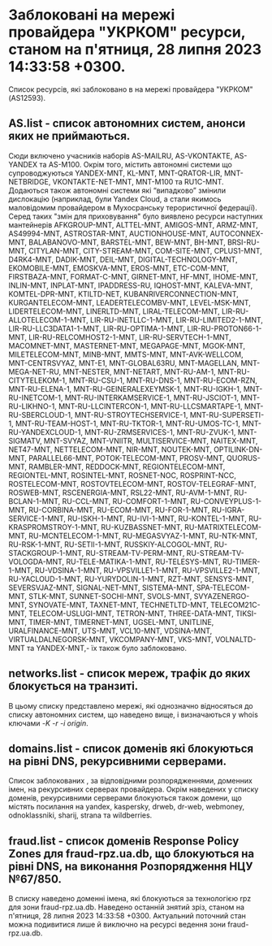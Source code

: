 # Заблоковані на мережі провайдера "УКРКОМ" ресурси, станом на п'ятниця, 28 липня 2023 14:33:58 +0300.
Список ресурсів, які заблоковано в на мережі провайдера "УКРКОМ" (AS12593).

## <b>AS.list</b> - список автономних систем, анонси яких не приймаються.

Сюди включено учасників наборів AS-MAILRU, AS-VKONTAKTE, AS-YANDEX та
AS-M100. Окрім того, містить автономні системи що супроводжуються
YANDEX-MNT, KL-MNT, MNT-QRATOR-LIR, MNT-NETBRIDGE, VKONTAKTE-NET-MNT,
MNT-M100 та RU1C-MNT. Додаються також автономні системи які “випадково”
змінили дислокацію (наприклад, були Yandex Cloud, а стали якимось
маловідомим провайдером в Мухосранську терористичної федерації). Серед
таких "змін для приховування" було виявлено ресурси наступних мантейнерів
AFKGROUP-MNT, ALTTEL-MNT, AMIGOS-MNT, ARMZ-MNT, AS49994-MNT, ASTROSTAR-MNT, AUCTIONHOUSE-MNT, AUTOCONNEX-MNT, BALABANOVO-MNT, BARSTEL-MNT, BEW-MNT, BH-MNT, BRSI-RU-MNT, CITYLAN-MNT, CITY-STREAM-MNT, COM-SITE-MNT, CPLUS1-MNT, D4RK4-MNT, DADIK-MNT, DEIL-MNT, DIGITAL-TECHNOLOGY-MNT, EKOMOBILE-MNT, EMOSKVA-MNT, EROS-MNT, ETC-COM-MNT, FIRSTBAZA-MNT, FORMAT-C-MNT, GIRNET-MNT, HF-MNT, IHOME-MNT, INLIN-MNT, INPLAT-MNT, IPADDRESS-RU, IQHOST-MNT, KALEVA-MNT, KOMTEL-DPR-MNT, KTILTD-NET, KUBANRIVERCONNECTION-MNT, KURGANTELECOM-MNT, LEADERTELECOMBV-MNT, LEVEL-MSK-MNT, LIDERTELECOM-MNT, LINERLTD-MNT, LIRAL-TELECOM-MNT, LIR-RU-ALLOTELECOM-1-MNT, LIR-RU-INETLLC-1-MNT, LIR-RU-LIMITED2-1-MNT, LIR-RU-LLC3DATA1-1-MNT, LIR-RU-OPTIMA-1-MNT, LIR-RU-PROTON66-1-MNT, LIR-RU-RELCOMHOST2-1-MNT, LIR-RU-SERVTECH-1-MNT, MACOMNET-MNT, MASTERNET-MNT, MEGAPAGE-MNT, MGOK-MNT, MILETELECOM-MNT, MINB-MNT, MMTS-MNT, MNT-AVK-WELLCOM, MNT-CENTRSVYAZ, MNT-E1, MNT-GLOBAL63RU, MNT-MAGELLAN, MNT-MEGA-NET-RU, MNT-NESTER, MNT-NETART, MNT-RU-AM-1, MNT-RU-CITYTELEKOM-1, MNT-RU-CSU-1, MNT-RU-DNS-1, MNT-RU-ECOM-RZN, MNT-RU-ELENA-1, MNT-RU-GEINERALEXEYMSK-1, MNT-RU-IGKH-1, MNT-RU-INETCOM-1, MNT-RU-INTERKAMSERVICE-1, MNT-RU-JSCIOT-1, MNT-RU-LIKHNO-1, MNT-RU-LLCINTERCON-1, MNT-RU-LLCSMARTAPE-1, MNT-RU-SBERCLOUD-1, MNT-RU-STROYTECHSERVICE-1, MNT-RU-SUPERSETI-1, MNT-RU-TEAM-HOST-1, MNT-RU-TKTOR-1, MNT-RU-UMOS-TC-1, MNT-RU-YANDEXCLOUD-1, MNT-RU-ZRMSERVICES-1, MNT-RU-ZVUK-1, MNT-SIGMATV, MNT-SVYAZ, MNT-VNIITR, MULTISERVICE-MNT, NAITEX-MNT, NET47-MNT, NETTELECOM-MNT, NIR-MNT, NOUTEK-MNT, OPTILINK-DN-MNT, PARALLEL66-MNT, POTOK-TELECOM-MNT, PROSV-MNT, QUORUS-MNT, RAMBLER-MNT, REDDOCK-MNT, REGIONTELECOM-MNT, REGIONTEL-MNT, ROSINTEL-MNT, ROSNET-NOC, ROSPRINT-NCC, ROSTELECOM-MNT, ROSTOVTELECOM-MNT, ROSTOV-TELEGRAF-MNT, ROSWEB-MNT, RSCENERGIA-MNT, RSL22-MNT, RU-AVM-1-MNT, RU-BCLAN-1-MNT, RU-CCL-MNT, RU-COMFORT-1-MNT, RU-CONVEYPLUS-1-MNT, RU-CORBINA-MNT, RU-ECOM-MNT, RU-FOR-1-MNT, RU-IGRA-SERVICE-1-MNT, RU-ISKH-1-MNT, RU-IVI-1-MNT, RU-KONTEL-1-MNT, RU-KRASPROMSTROY-1-MNT, RU-KUZBASSNET-MNT, RU-MATRIXTELECOM-MNT, RU-MCNTELECOM-1-MNT, RU-MEGASVYAZ-1-MNT, RU-NTK-MNT, RU-RSK-1-MNT, RU-SETII-1-MNT, RUSSKIY-ALCOGOL-MNT, RU-STACKGROUP-1-MNT, RU-STREAM-TV-PERM-MNT, RU-STREAM-TV-VOLOGDA-MNT, RU-TELE-MATIKA-1-MNT, RU-TELESYS-MNT, RU-TIMER-1-MNT, RU-VDSINA-1-MNT, RU-VPSVILLE1-1-MNT, RU-VPSVILLE2-1-MNT, RU-YACLOUD-1-MNT, RU-YURYDOLIN-1-MNT, RZT-MNT, SENSYS-MNT, SEVERSVJAZ-MNT, SIGNAL-NET-MNT, SISTEMA-MNT, SPA-TELECOM-MNT, STLK-MNT, SUNNET-SOCHI-MNT, SVOLS-MNT, SVYAZENERGO-MNT, SYNOVATE-MNT, TAXNET-MNT, TECHNETLTD-MNT, TELECOM21C-MNT, TELECOM-USLUGI-MNT, TETRON-MNT, THREE-DATA-MNT, TIKSI-MNT, TIMER-MNT, TIMERNET-MNT, UGSEL-MNT, UNITLINE, URALFINANCE-MNT, UTS-MNT, VCL10-MNT, VDSINA-MNT, VIRTUALDALNEGORSK-MNT, VKCOMPANY-MNT, VKS-MNT, VOLNALTD-MNT та YANDEX-MNT,- їх також було заблоковано.

## <b>networks.list</b> - cписок мереж, трафік до яких блокується на транзиті.

В цьому списку представлено мережі, які однозначно відносяться до списку
автономних систем, що наведено вище, і визначаються у whois ключами _-K
-r -i origin_.

## <b>domains.list</b> - список доменів які блокуються на рівні DNS, рекурсивними серверами. 

Список заблокованих , за відповідними розпорядженнями, доменних імен, на
рекурсивних серверах провайдера. Окрім наведених у списку доменів, 
рекурсивними серверами блокуються також домени, що містять посилання на
yandex, kaspersky, drweb, dr-web, webmoney, odnoklassniki, sharij, strana
та wildberries.

## <b>fraud.list</b> - список доменів Response Policy Zones для fraud-rpz.ua.db, що блокуються на рівні DNS, на виконання Розпорядження НЦУ №67/850.

В списку наведено доменні імена, які блокуються за технологією rpz для
зони fraud-rpz.ua.db.
Наведено останній знятий зріз, станом на п'ятниця, 28 липня 2023 14:33:58 +0300.
Актуальний поточний стан можна подивитися лише й виключно на ресурсі
ведення зони fraud-rpz.ua.db.
